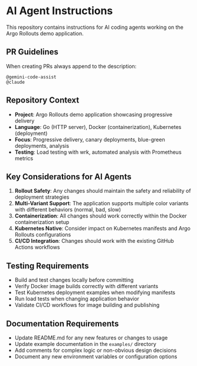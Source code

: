 # AI Agent Instructions

This repository contains instructions for AI coding agents working on the Argo Rollouts demo application.

## PR Guidelines

When creating PRs always append to the description:

```
@gemini-code-assist
@claude
```

## Repository Context

- **Project**: Argo Rollouts demo application showcasing progressive delivery
- **Language**: Go (HTTP server), Docker (containerization), Kubernetes (deployment)
- **Focus**: Progressive delivery, canary deployments, blue-green deployments, analysis
- **Testing**: Load testing with wrk, automated analysis with Prometheus metrics

## Key Considerations for AI Agents

1. **Rollout Safety**: Any changes should maintain the safety and reliability of deployment strategies
2. **Multi-Variant Support**: The application supports multiple color variants with different behaviors (normal, bad, slow)
3. **Containerization**: All changes should work correctly within the Docker containerization setup
4. **Kubernetes Native**: Consider impact on Kubernetes manifests and Argo Rollouts configurations
5. **CI/CD Integration**: Changes should work with the existing GitHub Actions workflows

## Testing Requirements

- Build and test changes locally before committing
- Verify Docker image builds correctly with different variants
- Test Kubernetes deployment examples when modifying manifests
- Run load tests when changing application behavior
- Validate CI/CD workflows for image building and publishing

## Documentation Requirements

- Update README.md for any new features or changes to usage
- Update example documentation in the `examples/` directory
- Add comments for complex logic or non-obvious design decisions
- Document any new environment variables or configuration options
